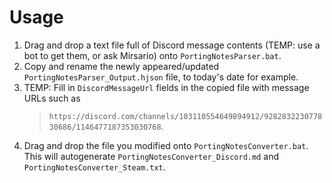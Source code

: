 # Usage
1. Drag and drop a text file full of Discord message contents (TEMP: use a bot to get them, or ask Mirsario) onto `PortingNotesParser.bat`. 
2. Copy and rename the newly appeared/updated `PortingNotesParser_Output.hjson` file, to today's date for example.
3. TEMP: Fill in `DiscordMessageUrl` fields in the copied file with message URLs such as
    > `https://discord.com/channels/103110554649894912/928283223077830686/1146477187353030768`.
4. Drag and drop the file you modified onto `PortingNotesConverter.bat`. This will autogenerate `PortingNotesConverter_Discord.md` and `PortingNotesConverter_Steam.txt`.
